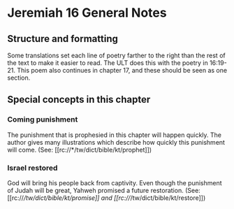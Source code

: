 # Jeremiah 16 General Notes
## Structure and formatting

Some translations set each line of poetry farther to the right than the rest of the text to make it easier to read. The ULT does this with the poetry in 16:19-21. This poem also continues in chapter 17, and these should be seen as one section.

## Special concepts in this chapter

### Coming punishment

The punishment that is prophesied in this chapter will happen quickly. The author gives many illustrations which describe how quickly this punishment will come. (See: [[rc://*/tw/dict/bible/kt/prophet]])

### Israel restored

God will bring his people back from captivity. Even though the punishment of Judah will be great, Yahweh promised a future restoration. (See: [[rc://*/tw/dict/bible/kt/promise]] and [[rc://*/tw/dict/bible/kt/restore]])